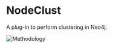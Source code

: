 # NodeClust
A plug-in to perform clustering in Neo4j.


![Methodology](https://user-images.githubusercontent.com/57228346/211232853-3be91fcf-c1a6-43f9-9e12-2f7c48e6fb2f.png)
